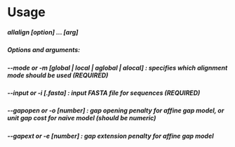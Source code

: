 # Usage
##### allalign [option] ... [arg]
#####   Options and arguments:
#####   --mode    or -m [global | local | aglobal | alocal]    : specifies which alignment mode should be used (REQUIRED)
#####   --input   or -i [<filename>.fasta]                     : input FASTA file for sequences (REQUIRED)
#####   --gapopen or -o [number]                               : gap opening penalty for affine gap model, or unit gap cost for naive model (should be numeric)
#####   --gapext  or -e [number]                               : gap extension penalty for affine gap model
